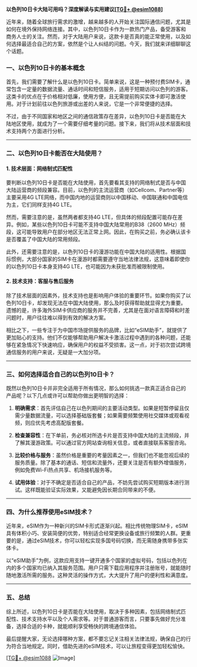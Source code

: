 **以色列10日卡大陆可用吗？深度解读与实用建议[[TG💪+ @esim1088](https://t.me/s/esim1088)]**

近年来，随着全球旅行需求的激增，越来越多的人开始关注国际通信问题，尤其是如何在境外保持网络连接。其中，以色列10日卡作为一款热门产品，备受游客和商务人士的关注。然而，对于大陆用户来说，这款卡是否真的能正常使用，以及如何选择最适合自己的方案，依然是个让人纠结的问题。今天，我们就来详细聊聊这个话题。

### 一、以色列10日卡的基本概念

首先，我们需要了解什么是以色列10日卡。简单来说，这是一种预付费SIM卡，通常包含一定量的数据流量、通话时间和短信服务，适用于短期访问以色列的游客。这类卡的优点在于价格相对低廉，使用方便，且无需提前购买实体卡即可激活使用。对于计划前往以色列旅游或出差的人来说，它是一个非常便捷的选择。

不过，由于不同国家和地区之间的通信政策存在差异，以色列10日卡是否能在大陆地区使用，就成为了一个需要仔细考量的问题。接下来，我们将从技术层面和技术支持两个方面进行分析。

---

### 二、以色列10日卡能否在大陆使用？

#### 1. 技术层面：网络制式匹配性

要判断以色列10日卡是否能在大陆使用，首先要看其支持的网络制式是否与中国大陆运营商的频段兼容。目前，以色列的主流运营商（如Cellcom、Partner等）主要采用4G LTE网络，而中国内地的运营商则以中国移动、中国联通和中国电信为主，它们同样支持4G LTE。

然而，需要注意的是，虽然两者都支持4G LTE，但具体的频段配置可能存在差异。例如，某些以色列10日卡可能不支持中国大陆常用的B38（2600 MHz）频段，这可能导致用户在部分地区无法正常上网。因此，在购买之前，务必确认该卡是否覆盖了中国大陆的常用频段。

此外，还需要注意的是，以色列10日卡的漫游功能在中国大陆的适用性。根据国际惯例，大部分国家的SIM卡在漫游时都需要遵守当地法律法规，这意味着即使你的以色列10日卡本身支持4G LTE，也可能因为未获批准而被限制使用。

#### 2. 技术支持：客服与售后服务

除了技术层面的因素外，技术支持也是影响用户体验的重要环节。如果你购买了以色列10日卡，却发现无法在中国大陆使用，那么及时获得帮助就显得尤为重要。遗憾的是，许多海外SIM卡供应商的服务并不完善，尤其是在面对语言障碍和时差问题时，用户往往难以得到有效的解决方案。

相比之下，一些专注于为中国市场提供服务的品牌，比如“eSIM助手”，就提供了更加贴心的支持。他们不仅能够帮助用户解决卡激活过程中遇到的各种问题，还能够在紧急情况下快速响应，确保用户的权益不受损害。这一点，对于初次尝试跨境通信服务的用户来说，无疑是一大加分项。

---

### 三、如何选择适合自己的以色列10日卡？

既然以色列10日卡并非完全适用于所有情况，那么如何挑选一款真正适合自己的产品呢？以下几点或许可以帮助你做出更明智的选择：

1. **明确需求**：首先评估自己在以色列期间的主要活动类型。如果是短暂停留且仅需少量数据流量，可以选择基础版套餐；如果需要频繁使用社交媒体或观看视频，则应优先考虑高配版套餐。

2. **检查兼容性**：在下单前，务必核对所选卡片是否支持中国大陆的主流频段，并了解其漫游政策。可以通过官方网站查询相关信息，或者直接联系客服咨询。

3. **比较价格与服务**：虽然价格是重要的考量因素之一，但我们也不能忽视后续的服务质量。除了基本的通话、短信和流量外，还要关注是否有额外增值服务，例如免费Wi-Fi热点共享、机场接机服务等。

4. **试用体验**：对于不确定是否适合自己的产品，不妨先尝试购买短期版本进行测试。这样既能验证实际效果，又能避免因长期合同带来的不便。

---

### 四、为什么推荐使用eSIM技术？

近年来，eSIM作为一种新兴的SIM卡形式逐渐兴起。相比传统物理SIM卡，eSIM具有体积小巧、安装简便的优势，特别适合经常更换设备或旅行频繁的人群。更重要的是，通过eSIM技术，你可以轻松实现多国号码切换，而无需随身携带多张实体卡。

以“eSIM助手”为例，这款应用支持一键开通多个国家的虚拟号码，包括以色列在内的多个国家均已纳入其服务范围。用户只需下载应用程序并注册账号，就能随时随地激活所需的服务。这种灵活的操作方式，大大提升了用户的便利性和满意度。

---

### 五、总结

综上所述，以色列10日卡是否能在大陆使用，取决于多种因素，包括网络制式匹配性、技术支持水平以及个人需求等。对于普通游客而言，只要事先做好充分准备，选择合适的卡种，就能顺利享受畅快的跨境通信体验。

最后提醒大家，无论选择哪种方案，都不要忘记关注相关法律法规，确保自己的行为符合当地规定。同时，借助先进的eSIM技术，可以让旅程变得更加轻松愉快。

[[TG💪+ @esim1088](https://t.me/s/esim1088) ![Image](https://i.postimg.cc/4NQfJmqS/Snipaste-2025-05-13-00-14-12.png)]